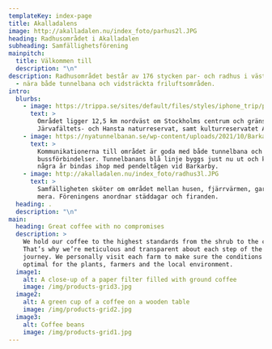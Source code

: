 ```yaml
---
templateKey: index-page
title: Akalladalens
image: http://akalladalen.nu/index_foto/parhus2l.JPG
heading: Radhusområdet i Akalladalen
subheading: Samfällighetsförening
mainpitch:
  title: Välkommen till
  description: "\n"
description: Radhusområdet består av 176 stycken par- och radhus i västra Akalla
  - nära både tunnelbana och vidsträckta friluftsområden.
intro:
  blurbs:
    - image: https://trippa.se/sites/default/files/styles/iphone_trip/public/akalla-by-009-1800.jpg
      text: >
        Området ligger 12,5 km nordväst om Stockholms centrum och gränsar till
        Järvafältets- och Hansta naturreservat, samt kulturreservatet Akalla by.
    - image: https://nyatunnelbanan.se/wp-content/uploads/2021/10/Barkarby-768x528.png
      text: >
        Kommunikationerna till området är goda med både tunnelbana och en mängd
        bussförbindelser. Tunnelbanans blå linje byggs just nu ut och kommer om
        några år bindas ihop med pendeltågen vid Barkarby.
    - image: http://akalladalen.nu/index_foto/radhus3l.JPG
      text: >
        Samfälligheten sköter om området mellan husen, fjärrvärmen, garagen med
        mera. Föreningens anordnar städdagar och firanden.
  heading: .
  description: "\n"
main:
  heading: Great coffee with no compromises
  description: >
    We hold our coffee to the highest standards from the shrub to the cup.
    That’s why we’re meticulous and transparent about each step of the coffee’s
    journey. We personally visit each farm to make sure the conditions are
    optimal for the plants, farmers and the local environment.
  image1:
    alt: A close-up of a paper filter filled with ground coffee
    image: /img/products-grid3.jpg
  image2:
    alt: A green cup of a coffee on a wooden table
    image: /img/products-grid2.jpg
  image3:
    alt: Coffee beans
    image: /img/products-grid1.jpg
---
```

